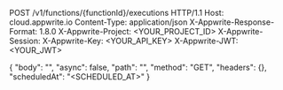 POST /v1/functions/{functionId}/executions HTTP/1.1
Host: cloud.appwrite.io
Content-Type: application/json
X-Appwrite-Response-Format: 1.8.0
X-Appwrite-Project: <YOUR_PROJECT_ID>
X-Appwrite-Session: 
X-Appwrite-Key: <YOUR_API_KEY>
X-Appwrite-JWT: <YOUR_JWT>

{
  "body": "<BODY>",
  "async": false,
  "path": "<PATH>",
  "method": "GET",
  "headers": {},
  "scheduledAt": "<SCHEDULED_AT>"
}
